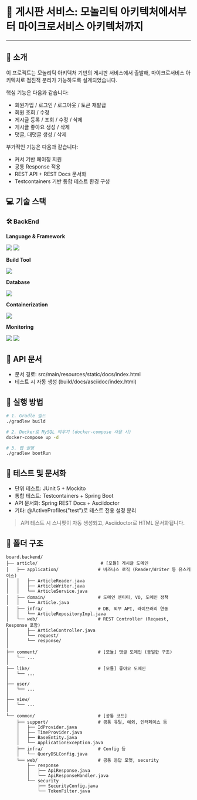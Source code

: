 # 📘 게시판 서비스: 모놀리틱 아키텍처에서부터 마이크로서비스 아키텍처까지
---

## 📖 소개

이 프로젝트는 모놀리틱 아키텍처 기반의 게시판 서비스에서 출발해, 마이크로서비스 아키텍처로 점진적 분리가 가능하도록 설계되었습니다.

핵심 기능은 다음과 같습니다:

- 회원가입 / 로그인 / 로그아웃 / 토큰 재발급
- 회원 조회 / 수정
- 게시글 등록 / 조회 / 수정 / 삭제
- 게시글 좋아요 생성 / 삭제
- 댓글, 대댓글 생성 / 삭제

부가적인 기능은 다음과 같습니다:

- 커서 기반 페이징 지원
- 공통 Response 적용
- REST API + REST Docs 문서화
- Testcontainers 기반 통합 테스트 환경 구성

## 💻 기술 스택

### 🛠️ BackEnd

**Language & Framework**

<img src="https://img.shields.io/badge/Java 21-007396" />
<img src="https://img.shields.io/badge/Spring-6DB33F?logo=Spring&logoColor=white" />

**Build Tool**

<img src="https://img.shields.io/badge/Gradle-02303A?logo=Gradle&logoColor=white" />

**Database**

<img src="https://img.shields.io/badge/MySQL-4479A1?logo=MySQL&logoColor=white" />

**Containerization**

<img src="https://img.shields.io/badge/Docker-2496ED?logo=Docker&logoColor=white" />

**Monitoring**

<img src="https://img.shields.io/badge/Grafana-F46800?logo=Grafana&logoColor=white" />
<img src="https://img.shields.io/badge/Prometheus-E6522C?logo=Prometheus&logoColor=white" />

## 📎 API 문서

- 문서 경로: src/main/resources/static/docs/index.html
- 테스트 시 자동 생성 (build/docs/asciidoc/index.html)

## 🚀 실행 방법

```bash
# 1. Gradle 빌드
./gradlew build

# 2. Docker로 MySQL 띄우기 (docker-compose 사용 시)
docker-compose up -d

# 3. 앱 실행
./gradlew bootRun
```

## 🧪 테스트 및 문서화

- 단위 테스트: JUnit 5 + Mockito
- 통합 테스트: Testcontainers + Spring Boot
- API 문서화: Spring REST Docs + Asciidoctor
- 기타: @ActiveProfiles("test")로 테스트 전용 설정 분리

> API 테스트 시 스니펫이 자동 생성되고, Asciidoctor로 HTML 문서화됩니다.

## 📂 폴더 구조

```text
board.backend/
├── article/                        # [모듈] 게시글 도메인
│   ├── application/               # 비즈니스 로직 (Reader/Writer 등 유스케이스)
│   │   ├── ArticleReader.java
│   │   ├── ArticleWriter.java
│   │   └── ArticleService.java
│   ├── domain/                    # 도메인 엔티티, VO, 도메인 정책
│   │   └── Article.java
│   ├── infra/                     # DB, 외부 API, 라이브러리 연동
│   │   └── ArticleRepositoryImpl.java
│   └── web/                       # REST Controller (Request, Response 포함)
│       ├── ArticleController.java
│       └── request/
│       └── response/
│
├── comment/                       # [모듈] 댓글 도메인 (동일한 구조)
│   └── ...
│
├── like/                          # [모듈] 좋아요 도메인
│   └── ...
│
├── user/
│   └── ...
│
├── view/
│   └── ...
│
└── common/                        # [공통 코드]
    ├── support/                   # 공통 유틸, 예외, 인터페이스 등
    │   ├── IdProvider.java
    │   ├── TimeProvider.java
    │   ├── BaseEntity.java
    │   └── ApplicationException.java
    ├── infra/                     # Config 등
    │   └── QueryDSLConfig.java
    └── web/                       # 공통 응답 포맷, security
        ├── response
        │   ├── ApiResponse.java
        │   └── ApiResponseHandler.java
        └── security
            ├── SecurityConfig.java
            └── TokenFilter.java
```